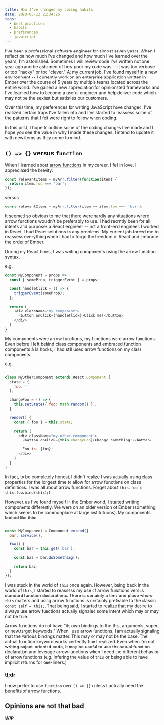 ```yaml
---
title: How I've changed my coding habits
date: 2020-05-13 21:34:26
tags:
  - best practices
  - habits
  - preferences
  - javascript
---
```


I've been a professional software engineer for almost seven years. When I reflect on how much I've changed and how much I've learned over the years, I'm astonished. Sometimes I will review code I've written not one year ago and be ashamed of how poor my code was -- it was too verbose or too "hacky" or too "clever." At my current job, I've found myself in a new environment -- I currently work on an enterprise application written in Ember over the course of 5 years by multiple teams located across the entire world. I've gained a new appreciation for opinionated frameworks and I've learned how to become a useful engineer and help deliver code which may not be the sexiest but satisfies our customers.

Over this time, my preferences for writing JavaScript have changed. I've realized certain traps I've fallen into and I've started to reassess some of the patterns that I felt were right to follow when coding.

In this post, I hope to outline some of the coding changes I've made and I hope you see the value in why I made these changes. I intend to update it with new items as they come to mind.

## `() => {}` versus `function`

When I learned about [arrow functions](https://developer.mozilla.org/en-US/docs/Web/JavaScript/Reference/Functions/Arrow_functions) in my career, I fell in love. I appreciated the brevity:

```javascript
const relevantItems = myArr.filter(function(item) {
  return item.foo === 'bar';
});
```

versus

```javascript
const relevantItems = myArr.filter(item => item.foo === 'bar');
```

It seemed so obvious to me that there were hardly any situations where arrow functions wouldn't be preferably to use. I had recrntly been for all intents and purposes a React engineer -- not a front-end engineer. I worked in React. I had React solutions to any problems. My current job forced me to reassess everything when I had to forgo the freedom of React and embrace the order of Ember.

During my React times, I was writing components using the arrow function syntax. 

e.g.

```javascript
const MyComponent = props => {
  const { someProp, triggerEvent } = props;

  const handleClick = () => {
    triggerEvent(someProp);
  };

  return (
    <div className="my-component">
      <button onClick={handleClick}>Click me!</button>
    </div>
  )
}
```

My components were arrow functions, my functions were arrow functions. Even before I left behind class components and embraced function components à la hooks, I had still used arrow functions on my class components.

e.g.

```javascript

class MyOtherComponent extends React.Component {
  state = {
    foo: ''
  },

  changeFoo = () => {
    this.setState({ foo: Math.random() });
  }

  render() {
    const { foo } = this.state;

    return (
      <div className="my-other-component">
        <button onClick={this.changeFoo}>Change something!</button>

        Foo is: {foo};
      </div>
    )
  }
}
```

In fact, to be completely honest, I didn't realize I was actually using class properties for the longest time to allow for arrow functions on class definitions. I was all about arrow functions. Forget about `this.foo = this.foo.bind(this);`!

However, as I've found myself in the Ember world, I started writing components differently. We were on an older version of Ember (something which seems to be commonplace at large institutuons). My components looked like this:

```javascript

const MyComponent = Component.extend({
  bar: service(),

  foo() {
    const bar = this.get('bar');

    const baz = bar.doSomething();

    return baz;
  }
});
```

I was stuck in the world of `this` once again. However, being back in the world of `this`, I started to reassess my use of arrow functions versus standard function declarations. There is certainly a time and place where `this` matters and using arrow functions is certainly prefeable to the classic `const self = this;`. That being said, I started to realize that my desire to always use arrow functions actually signaled some intent which may or may not be true.

Arrow functions do not have "its own bindings to the this, arguments, super, or new.target keywords." When I use arrow functions, I am actually signaling that the various bindings matter. This may or may not be the case. The actual function keyword works perfectly fine I realized. Even when I'm not writing object-oriented code, it may be useful to use the actual function declaration and leverage arrow functions when I need the different behavior of arrow functions (e.g. infering the value of `this` or being able to have implicit returns for one-liners.)

### tl;dr

I now prefer to use `function` over `() => {}` unless I actually need the benefits of arrow functions.

## Opinions are not that bad

***WIP***


